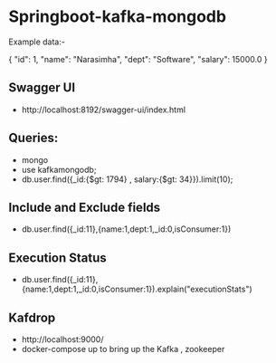 # Springboot-kafka-mongodb

Example data:-

{
  "id": 1,
  "name": "Narasimha",
  "dept": "Software",
  "salary": 15000.0
}
## Swagger UI
 - http://localhost:8192/swagger-ui/index.html
 
## Queries:

  - mongo
  - use kafkamongodb;
  - db.user.find({_id:{$gt: 1794} , salary:{$gt: 34}}).limit(10);

## Include and Exclude fields
  - db.user.find({_id:11},{name:1,dept:1,_id:0,isConsumer:1})

## Execution Status 
  - db.user.find({_id:11},{name:1,dept:1,_id:0,isConsumer:1}).explain("executionStats")
  
## Kafdrop 
  - http://localhost:9000/
  - docker-compose up to bring up the Kafka , zookeeper 